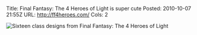 Title: Final Fantasy: The 4 Heroes of Light is super cute
Posted: 2010-10-07 21:55Z
URL: http://ff4heroes.com/
Cols: 2

![Sixteen class designs from Final Fantasy: The 4 Heroes of Light](http://static.paulboxley.com/ff4heroes.png)